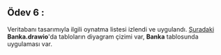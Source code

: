## Ödev 6 :

Veritabanı tasarımıyla ilgili oynatma listesi izlendi ve uygulandı. [Şuradaki](https://drive.google.com/drive/folders/1S2UBXXVhzhm4hlrevEmcSRIjk3vrztBv) **Banka.drawio**'da tabloların diyagram çizimi var, **Banka** tablosunda uygulaması var.